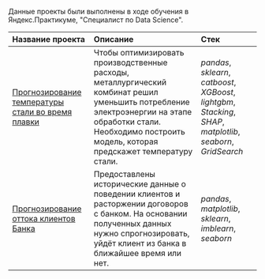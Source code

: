 
Данные проекты были выполнены в ходе обучения в Яндекс.Практикуме, "Специалист по Data Science".

| Название проекта | Описание | Стек | 
| :---------------------- | :---------------------- | :---------------------- |
| [Прогнозирование температуры стали во время плавки](https://github.com/suuurfinbird/yandex-data-science-projects-2023/tree/main/steel) | Чтобы оптимизировать производственные расходы, металлургический комбинат решил уменьшить потребление электроэнергии на этапе обработки стали. Необходимо построить модель, которая предскажет температуру стали.| *pandas*, *sklearn*, *catboost*, *XGBoost*, *lightgbm*, *Stacking*, *SHAP*, *matplotlib*, *seaborn*, *GridSearch*|
| [Прогнозирование оттока клиентов Банка](https://github.com/suuurfinbird/yandex_data_science_projects_2023/tree/main/churn) | Предоставлены исторические данные о поведении клиентов и расторжении договоров с банком. На основании полученных данных нужно спрогнозировать, уйдёт клиент из банка в ближайшее время или нет.| *pandas*, *matplotlib*, *sklearn*, *imblearn*, *seaborn* |
